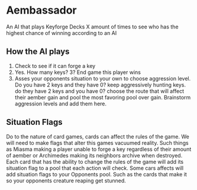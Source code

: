 # Aembassador

An AI that plays Keyforge Decks X amount of times to see who has the highest chance of winning according to an AI


## How the AI plays
1. Check to see if it can forge a key
2. Yes. How many keys? 3? End game this player wins
3. Asses your opponents situation to your own to choose aggression level. Do you have 2 keys and they have 0? keep aggressively hunting keys. do they have 2 keys and you have 0? choose the route that will affect their aember gain and pool the most favoring pool over gain. Brainstorm aggression levels and add them here.

## Situation Flags
Do to the nature of card games, cards can affect the rules of the game. We will need to make flags that alter this games vacuumed reality. Such things as Miasma making a player unable to forge a key regardless of their amount of aember or Archimedes making its neighbors archive when destroyed. Each card that has the ability to change the rules of the game will add its situation flag to a pool that each action will check. Some cars affects will add situation flags to your Opponents pool. Such as the cards that make it so your opponents creature reaping get stunned.






